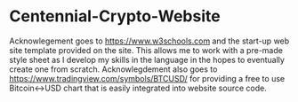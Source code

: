 # Centennial-Crypto-Website

Acknowlegement goes to https://www.w3schools.com and the start-up web site template provided on the site. This allows me to work with a pre-made style sheet as I develop my skills in the language in the hopes to eventually create one from scratch.
Acknowlegdement also goes to https://www.tradingview.com/symbols/BTCUSD/ for providing a free to use Bitcoin<->USD chart that is easily integrated into website source code.
